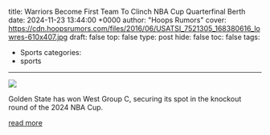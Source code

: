 title: Warriors Become First Team To Clinch NBA Cup Quarterfinal Berth
date: 2024-11-23 13:44:00 +0000
author: "Hoops Rumors"
cover: https://cdn.hoopsrumors.com/files/2016/06/USATSI_7521305_168380616_lowres-610x407.jpg
draft: false
top: false
type: post
hide: false
toc: false
tags:
  - Sports
categories:
  - sports
---

![](https://cdn.hoopsrumors.com/files/2016/06/USATSI_7521305_168380616_lowres-610x407.jpg)

Golden State has won West Group C, securing its spot in the knockout round of the 2024 NBA Cup.

[read more](https://www.hoopsrumors.com/2024/11/warriors-become-first-team-to-clinch-nba-cup-quarterfinal-berth.html)
